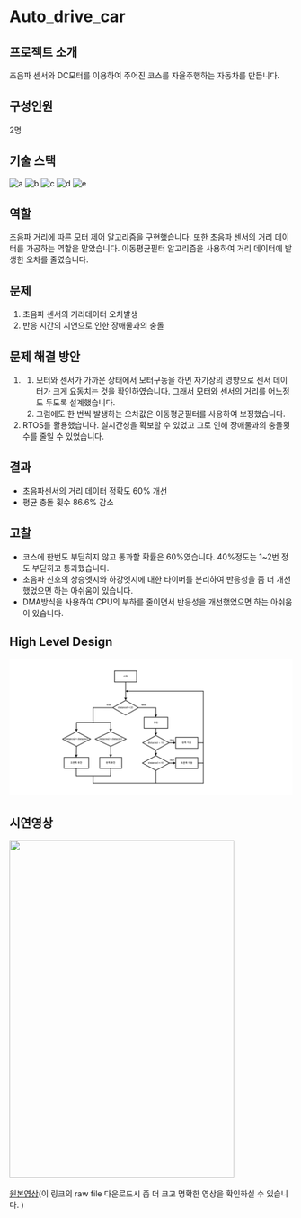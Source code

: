 # Auto_drive_car
## 프로젝트 소개
초음파 센서와 DC모터를 이용하여 주어진 코스를 자율주행하는 자동차를 만듭니다.<br/> 
## 구성인원
2명
## 기술 스택
![a](https://img.shields.io/badge/C-00599C?style=for-the-badge&logo=cpp&logoColor=white) ![b](https://img.shields.io/badge/STM32-03234B?style=for-the-badge&logo=stmicroelectronics&logoColor=white) ![c](https://img.shields.io/badge/STM32CubeIDE-03234B?style=for-the-badge&logo=stmicroelectronics&logoColor=white) ![d](https://img.shields.io/badge/ARM-FF6F00?style=for-the-badge&logo=tensorflow&logoColor=white) ![e](https://img.shields.io/badge/RTOS-FF6F00?style=for-the-badge&logo=tensorflow&logoColor=white)
## 역할
초음파 거리에 따른 모터 제어 알고리즘을 구현했습니다. 또한 초음파 센서의 거리 데이터를 가공하는 역할을 맡았습니다. 이동평균필터 알고리즘을 사용하여 거리 데이터에 발생한 오차를 줄였습니다.
## 문제
1. 초음파 센서의 거리데이터 오차발생
2. 반응 시간의 지연으로 인한 장애물과의 충돌
## 문제 해결 방안
1. 1) 모터와 센서가 가까운 상태에서 모터구동을 하면 자기장의 영향으로 센서 데이터가 크게 요동치는 것을 확인하였습니다. 그래서 모터와 센서의 거리를 어느정도 두도록 설계했습니다.
   2) 그럼에도 한 번씩 발생하는 오차값은 이동평균필터를 사용하여 보정했습니다.
2. RTOS를 활용했습니다. 실시간성을 확보할 수 있었고 그로 인해 장애물과의 충돌횟수를 줄일 수 있었습니다.
## 결과
- 초음파센서의 거리 데이터 정확도 60% 개선
- 평균 충돌 횟수 86.6% 감소
## 고찰
- 코스에 한번도 부딛히지 않고 통과할 확률은 60%였습니다. 40%정도는 1~2번 정도 부딛히고 통과했습니다.
- 초음파 신호의 상승엣지와 하강엣지에 대한 타이머를 분리하여 반응성을 좀 더 개선했었으면 하는 아쉬움이 있습니다.
- DMA방식을 사용하여 CPU의 부하를 줄이면서 반응성을 개선했었으면 하는 아쉬움이 있습니다.
## High Level Design
<img src="./img_video/auto_drive_car.png">

## 시연영상
<img src="./img_video/auto_drive_car.gif" width=400 height=600>

[원본영상](https://github.com/BrotherHwan/Auto_drive_car/blob/main/img_video/auto_drive.mp4)(이 링크의 raw file 다운로드시 좀 더 크고 명확한 영상을 확인하실 수 있습니다. ) 
